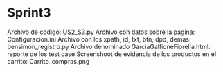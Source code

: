 # Sprint3  																																																																																						
Archivo de codigo: US2_S3.py																																																																																Archivo con datos sobre la pagina: Configuracion.ini																																																																					Archivo con los xpath, id, txt, btn, dpd, demas: bensimon_registro.py																																																													Archivo denominado GarciaGalfioneFiorella.html: reporte de los test case
Screenshoot de evidencia de los productos en el carrito: Carrito_compras.png
